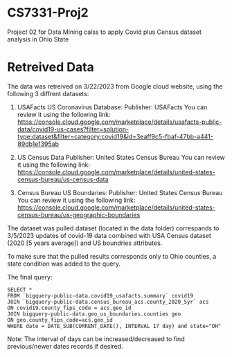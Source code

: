 # CS7331-Proj2
Project 02 for Data Mining calss to apply Covid plus Census dataset analysis in Ohio State

# Retreived Data
The data was retreived on 3/22/2023 from Google cloud website, using the following 3 diffrent datasets:

1. USAFacts US Coronavirus Database:
   Publisher: USAFacts
You can review it using the following link:
https://console.cloud.google.com/marketplace/details/usafacts-public-data/covid19-us-cases?filter=solution-type:dataset&filter=category:covid19&id=3eaff9c5-fbaf-47bb-a441-89db1e1395ab

2. US Census Data
   Publisher: United States Census Bureau
You can review it using the following link:
https://console.cloud.google.com/marketplace/details/united-states-census-bureau/us-census-data

3. Census Bureau US Boundaries:
   Publisher: United States Census Bureau
You can review it using the following link:
https://console.cloud.google.com/marketplace/details/united-states-census-bureau/us-geographic-boundaries

The dataset was pulled dataset (located in the data folder) correspands to 3/5/2023 updates of covid-19 data combined with USA Census dataset (2020 [5 years average]) and US boundries attributes.

To make sure that the pulled results corresponds only to Ohio counties, a state condition was added to the query.

The final query:
```
SELECT *
FROM `bigquery-public-data.covid19_usafacts.summary` covid19
JOIN `bigquery-public-data.census_bureau_acs.county_2020_5yr` acs
ON covid19.county_fips_code = acs.geo_id
JOIN bigquery-public-data.geo_us_boundaries.counties geo
ON geo.county_fips_code=acs.geo_id
WHERE date = DATE_SUB(CURRENT_DATE(), INTERVAL 17 day) and state="OH"
```
Note: The interval of days can be increased/decreased to find previous/newer dates records if desired.
